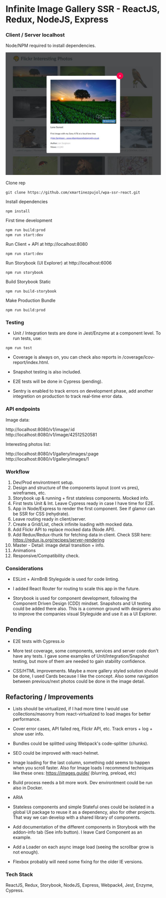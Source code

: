 # Infinite Image Gallery SSR - ReactJS, Redux, NodeJS, Express

### Client / Server localhost
Node/NPM required to install dependencies.

![Infinite Image Gallery SSR](/assets/img/wpa-ssr-react.JPG?raw=true "Infinite Image Gallery SSR")

Clone rep
``` shell
git clone https://github.com/xmartinezpujol/wpa-ssr-react.git
```

Install dependencies
``` shell
npm install
```

First time development
``` shell
npm run build:prod
npm run start:dev 
```

Run Client + API at http://localhost:8080
``` shell
npm run start:dev
```

Run Storybook (UI Explorer) at http://localhost:6006
``` shell
npm run storybook
```

Build Storybook Static
``` shell
npm run build-storybook
```

Make Production Bundle
``` shell
npm run build:prod
```

### Testing

* Unit / Integration tests are done in Jest/Enzyme at a component level. To run tests, use:

``` shell
npm run test
```

* Coverage is always on, you can check also reports in /coverage/lcov-report/index.html.

* Snapshot testing is also included.

* E2E tests will be done in Cypress (pending).

* Sentry is enabled to track errors on development phase, add another integretion on production to track real-time error data.


### API endpoints

Image data: 

http://localhost:8080/v1/image/:id
http://localhost:8080/v1/image/42512520581

Interesting photos list:

http://localhost:8080/v1/gallery/images/:page
http://localhost:8080/v1/gallery/images/1


### Workflow

1) Dev/Prod environtment setup.
2) Design and structure of the components layout (cont vs pres), wireframes, etc.
3) Storybook up & running + first stateless components. Mocked info.
4) First tests Unit & Int. Leave Cypress ready in case I have time for E2E.
5) App in Node/Express to render the first component. See if glamor can be SSR for CSS (rehydrate).
6) Leave routing ready in client/server.
7) Create a Grid/List, check infinite loading with mocked data.
8) Add Flickr API to replace mocked data (Node API).
9) Add Redux/Redux-thunk for fetching data in client. Check SSR here: https://redux.js.org/recipes/server-rendering
10) Master - Detail: image detail transition + info.
11) Animations
12) Responsive/Compatibility check.

### Considerations

* ESLint + AirnBnB Styleguide is used for code linting.

* I added React Router for routing to scale this app in the future.

* Storybook is used for component development, following the Component Driven Design (CDD) mindset. Snapshots and UI testing could be added there also. This is a common ground with designers also to improve the companies visual Styleguide and use it as a UI Explorer.

## Pending

* E2E tests with Cypress.io

* More test coverage, some components, services and server code don't have any tests. I gave some examples of Unit/Integration/Snapshot testing, but more of them are needed to gain stability confidence.

* CSS/HTML improvements. Maybe a more gallery styled solution should be done, I used Cards because I like the concept. Also some navigation between previous/next photos could be done in the image detail.

## Refactoring / Improvements

* Lists should be virtualized, if I had more time I would use collections/masonry from react-virtualized to load images for better performance.

* Cover error cases, API failed req, Flickr API, etc. Track errors + log + show user info.

* Bundles could be splitted using Webpack's code-splitter (chunks).

* SEO could be improved with react-helmet.

* Image loading for the last column, something odd seems to happen when you scroll faster. Also for Image loads I recommend techniques like these ones: https://images.guide/ (blurring, preload, etc)

* Build process needs a bit more work. Dev environtment could be run also in Docker.

* ARIA

* Stateless components and simple Stateful ones could be isolated in a global UI package to reuse it as a dependency, also for other projects. That way we can develop with a shared library of components. 

* Add documentation of the different components in Storybook with the addon-info tab (See info button). I leave Card Component as an example.

* Add a Loader on each async image load (seeing the scrollbar grow is not enough).

* Flexbox probably will need some fixing for the older IE versions.

### Tech Stack
ReactJS, Redux, Storybook, NodeJS, Express, Webpack4, Jest, Enzyme, Cypress.
